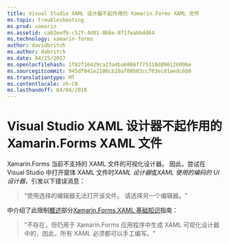 ```yaml
---
title: Visual Studio XAML 设计器不起作用的 Xamarin.Forms XAML 文件
ms.topic: troubleshooting
ms.prod: xamarin
ms.assetid: cab2eefb-c52f-4d81-866e-8f1feabbdd64
ms.technology: xamarin-forms
author: davidbritch
ms.author: dabritch
ms.date: 04/25/2017
ms.openlocfilehash: 1f82f16429ca23a4ba6806f775310dd90126096e
ms.sourcegitcommit: 945df041e2180cb20af08b83cc703ecd1aedc6b0
ms.translationtype: MT
ms.contentlocale: zh-CN
ms.lasthandoff: 04/04/2018
---
```

# <a name="why-doesnt-the-visual-studio-xaml-designer-work-for-xamarinforms-xaml-files"></a>Visual Studio XAML 设计器不起作用的 Xamarin.Forms XAML 文件

Xamarin.Forms 当前不支持的 XAML 文件的可视化设计器。 因此，尝试在 Visual Studio 中打开窗体 XAML 文件时*XAML 设计器*或*XAML 使用的编码的 UI 设计器*，引发以下错误消息：

> "使用选择的编辑器无法打开该文件。 请选择另一个编辑器。"

中介绍了此限制[概述](~/xamarin-forms/xaml/xaml-basics/index.md#Overview)部分[Xamarin.Forms XAML 基础知识](~/xamarin-forms/xaml/xaml-basics/index.md)指南：

> "不存在，但仍用于 Xamarin.Forms 应用程序中生成 XAML 可视化设计器中的，因此，所有 XAML 必须都可以手工编写。"
